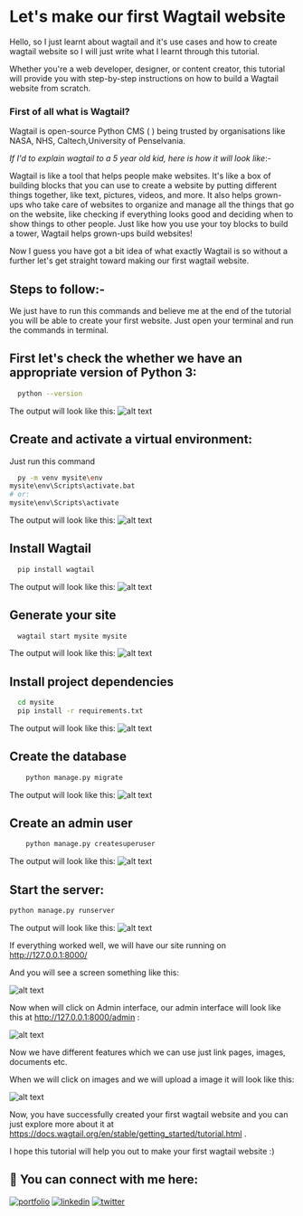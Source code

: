 # Let's make our first Wagtail website

Hello, so I just learnt about wagtail and it's use cases and how to create wagtail website so I will just write what I learnt through this tutorial.

Whether you're a web developer, designer, or content creator, this tutorial will provide you with step-by-step instructions on how to build a Wagtail website from scratch.

### First of all what is Wagtail?
Wagtail is open-source Python CMS ( ) being trusted by organisations like NASA, NHS, Caltech,University of Penselvania.

*If I'd to explain wagtail to a 5 year old kid, here is how it will look like*:-

Wagtail is like a tool that helps people make websites. It's like a box of building blocks that you can use to create a website by putting different things together, like text, pictures, videos, and more. It also helps grown-ups who take care of websites to organize and manage all the things that go on the website, like checking if everything looks good and deciding when to show things to other people. Just like how you use your toy blocks to build a tower, Wagtail helps grown-ups build websites!

Now I guess you have got a bit idea of what exactly Wagtail is so without a further let's get straight toward making our first wagtail website.



<!-- Instructions  -->

## Steps to follow:-
We just have to run this commands and believe me at the end of the tutorial you will be able to create your first website.
Just open your terminal and run the commands in terminal.

## First let's check the whether we have an appropriate version of Python 3:

```bash
  python --version
```
The output will look like this:
![alt text](https://user-images.githubusercontent.com/77708101/232137688-906e1929-1863-4fd1-8599-b1a8d69fb8b1.jpeg)

## Create and activate a virtual environment:

Just run this command

```bash
  py -m venv mysite\env
mysite\env\Scripts\activate.bat
# or:
mysite\env\Scripts\activate
```

The output will look like this:
![alt text](https://user-images.githubusercontent.com/77708101/232137694-b044eb9a-91a0-47c7-837a-1bec520c8606.png)

## Install Wagtail

```bash
  pip install wagtail
```
The output will look like this:
![alt text](https://user-images.githubusercontent.com/77708101/232137660-9f17d9ad-de4a-4b2b-99d2-9bd6ae84643d.png)


## Generate your site

```bash
  wagtail start mysite mysite
```
The output will look like this:
![alt text](https://user-images.githubusercontent.com/77708101/232137665-0ef8e1af-b856-41c0-9a68-e96b7c9d3785.png)

## Install project dependencies

```bash
  cd mysite
  pip install -r requirements.txt
```
The output will look like this:
![alt text](https://user-images.githubusercontent.com/77708101/232137670-5f3a4943-873c-4b48-936a-88e17e0f1cc5.png)



## Create the database

```bash
    python manage.py migrate
```
The output will look like this:
![alt text](https://user-images.githubusercontent.com/77708101/232137675-b6f3bb36-18a6-4b10-bcf7-8d66dc6d04f0.png)

## Create an admin user

```bash
    python manage.py createsuperuser
```

The output will look like this:
![alt text](https://user-images.githubusercontent.com/77708101/232139677-f413c909-ff3d-4bda-a062-ead256f0e4ed.png)


## Start the server:


```bash
python manage.py runserver
```

The output will look like this:
![alt text](https://user-images.githubusercontent.com/77708101/232137686-58aba163-700e-45a9-90f4-f4d5b8dbf23c.png)

If everything worked well, we will have our site running on http://127.0.0.1:8000/ 

And you will see a screen something like this:


![alt text](https://user-images.githubusercontent.com/77708101/232143484-3d31fa1c-9fef-40d4-8792-5760d446e886.png)

Now when will click on Admin interface, our admin interface will look like this at http://127.0.0.1:8000/admin :

![alt text](https://user-images.githubusercontent.com/77708101/232144480-6b1b6589-93f1-4b73-bfb6-cd38378079dd.png)

Now we have different features which we can use just link pages, images, documents etc. 

When we will click on images and we will upload a image it will look like this:

![alt text](https://user-images.githubusercontent.com/77708101/232146466-bb21a285-c8e6-4882-8b0f-9bacf4989351.png)

Now, you have successfully created your first wagtail website and you can just explore more about it at https://docs.wagtail.org/en/stable/getting_started/tutorial.html .

I hope this tutorial will help you out to make your first wagtail website :)



<!-- Contact Details -->

## 🔗 You can connect with me here:
[![portfolio](https://img.shields.io/badge/my_portfolio-000?style=for-the-badge&logo=ko-fi&logoColor=white)](https://vinayakgavariya.me/)
[![linkedin](https://img.shields.io/badge/linkedin-0A66C2?style=for-the-badge&logo=linkedin&logoColor=white)](https://www.linkedin.com/vinayakgavariya)
[![twitter](https://img.shields.io/badge/twitter-1DA1F2?style=for-the-badge&logo=twitter&logoColor=white)](https://twitter.com/vinayakgavariya)



